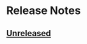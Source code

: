 # Release Notes

## [Unreleased](https://github.com/ixocreate/template-package/compare/0.1.0...develop)
